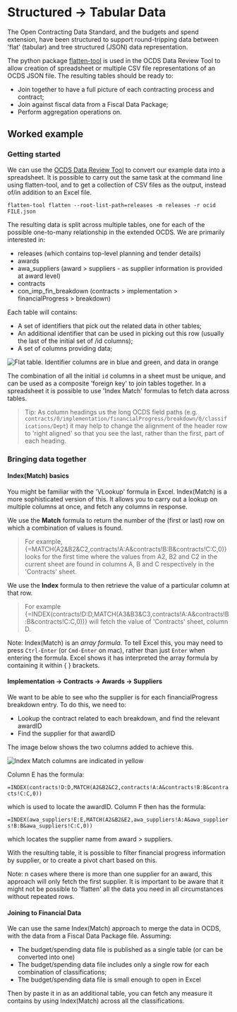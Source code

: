 # Structured -> Tabular Data

The Open Contracting Data Standard, and the budgets and spend extension, have been structured to support round-tripping data between 'flat' (tabular) and tree structured (JSON) data representation.

The python package [flatten-tool](https://flatten-tool.readthedocs.io/en/latest/) is used in the OCDS Data Review Tool to allow creation of spreadsheet or multiple CSV file representations of an OCDS JSON file. The resulting tables should be ready to:

* Join together to have a full picture of each contracting process and contract;
* Join against fiscal data from a Fiscal Data Package;
* Perform aggregation operations on.

## Worked example

### Getting started

We can use the [OCDS Data Review Tool](https://review.standard.open-contracting.org) to convert our example data into a spreadsheet. It is possible to carry out the same task at the command line using flatten-tool, and to get a collection of CSV files as the output, instead of/in addition to an Excel file.

```shell
flatten-tool flatten --root-list-path=releases -m releases -r ocid FILE.json
```

The resulting data is split across multiple tables, one for each of the possible one-to-many relationship in the extended OCDS. We are primarily interested in:

* releases (which contains top-level planning and tender details)
* awards
* awa_suppliers (award > suppliers - as supplier information is provided at award level)
* contracts
* con_imp_fin_breakdown (contracts > implementation > financialProgress > breakdown)

Each table will contains:

* A set of identifiers that pick out the related data in other tables; 
* An additional identifier that can be used in picking out this row (usually the last of the initial set of /id columns);
* A set of columns providing data;

![Flat table. Identifier columns are in blue and green, and data in orange](images/flat-table.png)

The combination of all the initial `id` columns in a sheet must be unique, and can be used as a composite 'foreign key' to join tables together. In a spreadsheet it is possible to use 'Index Match' formulas to fetch data across tables. 

> Tip: As column headings us the long OCDS field paths (e.g. `contracts/0/implementation/financialProgress/breakdown/0/classifications/Dept`) it may help to change the alignment of the header row to 'right aligned' so that you see the last, rather than the first, part of each heading. 

### Bringing data together

#### Index(Match) basics

You might be familiar with the 'VLookup' formula in Excel. Index(Match) is a more sophisticated version of this. It allows you to carry out a lookup on multiple columns at once, and fetch any columns in response. 

We use the **Match** formula to return the number of the (first or last) row on which a combination of values is found. 

> For example, {=MATCH(A2&B2&C2,contracts!A:A&contracts!B:B&contracts!C:C,0)} looks for the first time where the values from A2, B2 and C2 in the current sheet are found in columns A, B and C respectively in the 'Contracts' sheet. 

We use the **Index** formula to then retrieve the value of a particular column at that row.

> For example {=INDEX(contracts!D:D,MATCH(A3&B3&C3,contracts!A:A&contracts!B:B&contracts!C:C,0))} will fetch the value of 'Contracts' sheet, column D. 

Note: Index(Match) is an *array formula*. To tell Excel this, you may need to press `Ctrl-Enter` (or `Cmd-Enter` on mac), rather than just `Enter` when entering the formula. Excel shows it has interpreted the array formula by containing it within { } brackets. 

#### Implementation -> Contracts -> Awards -> Suppliers

We want to be able to see who the supplier is for each financialProgress breakdown entry. To do this, we need to:

* Lookup the contract related to each breakdown, and find the relevant awardID
* Find the supplier for that awardID

The image below shows the two columns added to achieve this. 

![Index Match columns are indicated in yellow](images/flat-formula.png)

Column E has the formula:

`=INDEX(contracts!D:D,MATCH(A2&B2&C2,contracts!A:A&contracts!B:B&contracts!C:C,0))` 

which is used to locate the awardID. Column F then has the formula:

`=INDEX(awa_suppliers!E:E,MATCH(A2&B2&E2,awa_suppliers!A:A&awa_suppliers!B:B&awa_suppliers!C:C,0))` 

which locates the supplier name from award > suppliers. 

With the resulting table, it is possible to filter financial progress information by supplier, or to create a pivot chart based on this. 

Note: n cases where there is more than one supplier for an award, this approach will only fetch the first supplier. It is important to be aware that it might not be possible to 'flatten' all the data you need in all circumstances without repeated rows. 

#### Joining to Financial Data

We can use the same Index(Match) approach to merge the data in OCDS, with the data from a Fiscal Data Package file. Assuming:

* The budget/spending data file is published as a single table (or can be converted into one)
* The budget/spending data file includes only a single row for each combination of classifications;
* The budget/spending data file is small enough to open in Excel

Then by paste it in as an additional table, you can fetch any measure it contains by using Index(Match) across all the classifications.

